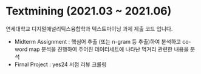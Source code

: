 # Textmining (2021.03 ~ 2021.06)
연세대학교 디지털애널리틱스융합학과 텍스트마이닝 과제 제출 코드 입니다.

- Midterm Assignment : 핵심어 추출 (또는 n-gram 등 추출)하여 분석하고 co-word map  분석을 진행하여 주어진 데이터세트에 나타난 먹거리 관련한 내용을 분석
- Firnal Project : yes24 서점 리뷰 크롤링

